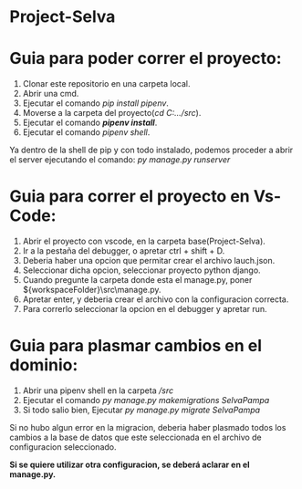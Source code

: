 # Project-Selva

# Guia para poder correr el proyecto:

1. Clonar este repositorio en una carpeta local.
2. Abrir una cmd.
3. Ejecutar el comando _pip install pipenv_.
4. Moverse a la carpeta del proyecto(_cd C:.../src_).
5. Ejecutar el comando **_pipenv install_**.
6. Ejecutar el comando _pipenv shell_.

Ya dentro de la shell de pip y con todo instalado, podemos proceder a abrir el server ejecutando el comando: _py manage.py runserver_

# Guia para correr el proyecto en Vs-Code:

1. Abrir el proyecto con vscode, en la carpeta base(Project-Selva).
2. Ir a la pestaña del debugger, o apretar ctrl + shift + D.
3. Deberia haber una opcion que permitar crear el archivo lauch.json.
4. Seleccionar dicha opcion, seleccionar proyecto python django.
5. Cuando pregunte la carpeta donde esta el manage.py, poner ${workspaceFolder}\\src\\manage.py.
6. Apretar enter, y deberia crear el archivo con la configuracion correcta.
7. Para correrlo seleccionar la opcion en el debugger y apretar run.

# Guia para plasmar cambios en el dominio:

1. Abrir una pipenv shell en la carpeta _/src_
2. Ejecutar el comando _py manage.py makemigrations SelvaPampa_
3. Si todo salio bien, Ejecutar _py manage.py migrate SelvaPampa_

Si no hubo algun error en la migracion, deberia haber plasmado todos los cambios a la base de datos que este seleccionada en el archivo de configuracion seleccionado. 

**Si se quiere utilizar otra configuracion, se deberá aclarar en el manage.py.**


